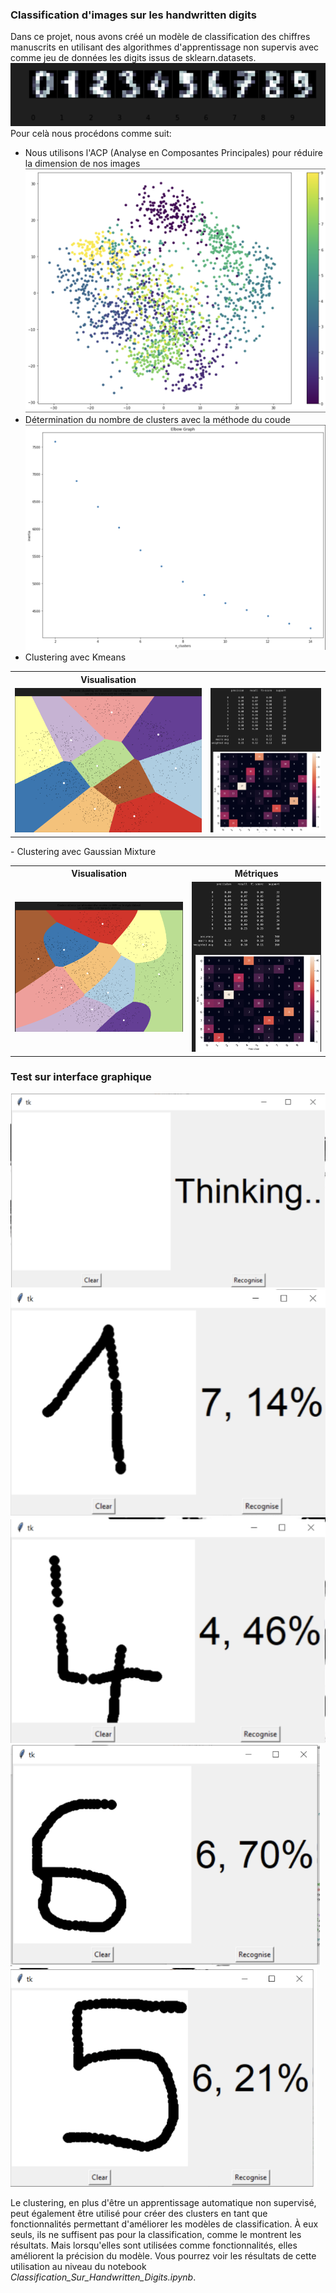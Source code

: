 ### Classification d'images sur les handwritten digits

Dans ce projet, nous avons créé un modèle de classification des chiffres manuscrits en utilisant des algorithmes d'apprentissage non supervis avec comme jeu de données les digits issus de sklearn.datasets.
![img](./screenshots/images.png)
Pour celà nous procédons comme suit:
- Nous utilisons l'ACP (Analyse en Composantes Principales) pour réduire la dimension de nos images
![img](./screenshots/acp.png)
- Détermination du nombre de clusters avec la méthode du coude
![img](./screenshots/elbow.png)
- Clustering avec Kmeans
<table>
<tr>
<th>Visualisation</th>
<th><Métriques/th>
</tr>
<tr>
<td><img src="./screenshots/Kmeans1.png"/></td>
<td><img src="./screenshots/Kmeans.png"/></td>
</tr>
</table>
- Clustering avec Gaussian Mixture
<table>
<tr>
<th>Visualisation</th>
<th>Métriques</th>
</tr>
<tr>
<td><img src="./screenshots/GMM.png"/></td>
<td><img src="./screenshots/GMM1.png"/></td>
</tr>
</table>

### Test sur interface graphique

![img](./screenshots/gui.png)
![img](./screenshots/test2.png)
![img](./screenshots/test3.png)
![img](./screenshots/test4.png)
![img](./screenshots/test5.png)



Le clustering, en plus d'être un apprentissage automatique non supervisé, peut également être utilisé pour créer des clusters en tant que fonctionnalités permettant d'améliorer les modèles de classification. À eux seuls, ils ne suffisent pas pour la classification, comme le montrent les résultats. Mais lorsqu'elles sont utilisées comme fonctionnalités, elles améliorent la précision du modèle.
Vous pourrez voir les résultats de cette utilisation au niveau du notebook *Classification_Sur_Handwritten_Digits.ipynb*.